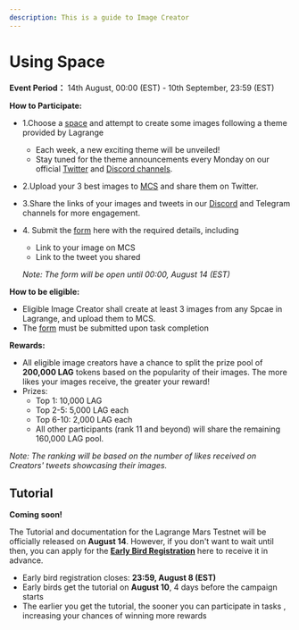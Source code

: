 ```yaml
---
description: This is a guide to Image Creator
---
```


# Using Space

**Event Period：** 14th August, 00:00 (EST) - 10th September, 23:59 (EST)

**How to Participate:**

* 1.Choose a [space](https://lagrangedao.org/spaces) and attempt to create some images following a theme provided by Lagrange
  * Each week, a new exciting theme will be unveiled!
  * Stay tuned for the theme announcements every Monday on our official [Twitter](https://twitter.com/lagrangedao) and [Discord channels](https://discord.com/channels/867879887871672331/1131887555701383278).
* 2.Upload your 3 best images to [MCS](https://www.multichain.storage) and share them on Twitter.
* 3.Share the links of your images and tweets in our [Discord](https://discord.com/channels/867879887871672331/1131887555701383278) and Telegram channels for more engagement.
*   4\. Submit the [form](https://forms.gle/YyzotPhHqx4DmCmy9) here with the required details, including

    * Link to your image on MCS
    * Link to the tweet you shared

    _Note: The form will be open until 00:00, August 14 (EST)_

**How to be eligible:**

* Eligible Image Creator shall create at least 3 images from any Spcae in Lagrange, and upload them to MCS.
* The [form](https://forms.gle/YyzotPhHqx4DmCmy9) must be submitted upon task completion

**Rewards:**

* All eligible image creators have a chance to split the prize pool of **200,000 LAG** tokens based on the popularity of their images. The more likes your images receive, the greater your reward!
* Prizes:
  * Top 1: 10,000 LAG
  * Top 2-5: 5,000 LAG each
  * Top 6-10: 2,000 LAG each
  * All other participants (rank 11 and beyond) will share the remaining 160,000 LAG pool.

_Note: The ranking will be based on the number of likes received on Creators' tweets showcasing their images._

## Tutorial

**Coming soon!**

The Tutorial and documentation for the Lagrange Mars Testnet will be officially released on **August 14**. However, if you don't want to wait until then, you can apply for the [**Early Bird Registration**](https://docs.google.com/forms/d/e/1FAIpQLScvmaP3T\_Q\_rmZcT7vBQYhNy6MXdN2e4a8IzOcgPhBn3oOd6g/viewform?usp=sf\_link) here to receive it in advance.&#x20;

* Early bird registration closes: **23:59, August 8 (EST)**
* Early birds get the tutorial on **August 10**, 4 days before the campaign starts
* The earlier you get the tutorial, the sooner you can participate in tasks , increasing your chances of winning more rewards
